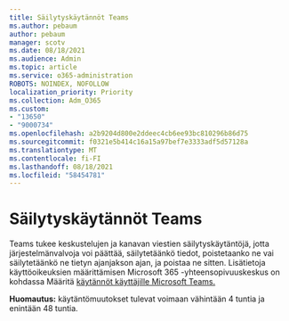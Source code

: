 ```yaml
---
title: Säilytyskäytännöt Teams
ms.author: pebaum
author: pebaum
manager: scotv
ms.date: 08/18/2021
ms.audience: Admin
ms.topic: article
ms.service: o365-administration
ROBOTS: NOINDEX, NOFOLLOW
localization_priority: Priority
ms.collection: Adm_O365
ms.custom:
- "13650"
- "9000734"
ms.openlocfilehash: a2b9204d800e2ddeec4cb6ee93bc810296b86d75
ms.sourcegitcommit: f0321e5b414c16a15a97bef7e3333adf5d57128a
ms.translationtype: MT
ms.contentlocale: fi-FI
ms.lasthandoff: 08/18/2021
ms.locfileid: "58454781"
---
```

# <a name="retention-policies-in-teams"></a>Säilytyskäytännöt Teams

Teams tukee keskustelujen ja kanavan viestien säilytyskäytäntöjä, jotta järjestelmänvalvoja voi päättää, säilytetäänkö tiedot, poistetaanko ne vai säilytetäänkö ne tietyn ajanjakson ajan, ja poistaa ne sitten. [](https://docs.microsoft.com/microsoftteams/retention-policies) Lisätietoja käyttöoikeuksien määrittämisen Microsoft 365 -yhteensopivuuskeskus on kohdassa Määritä [käytännöt käyttäjille Microsoft Teams.](https://docs.microsoft.com/microsoftteams/assign-policies)

**Huomautus:** käytäntömuutokset tulevat voimaan vähintään 4 tuntia ja enintään 48 tuntia.